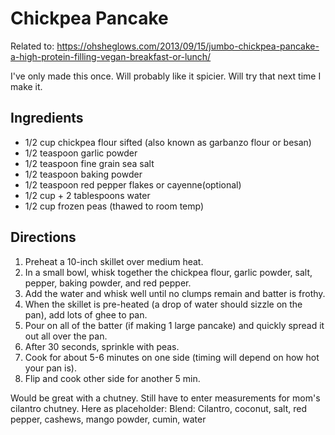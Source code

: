 # Chickpea Pancake
Related to: https://ohsheglows.com/2013/09/15/jumbo-chickpea-pancake-a-high-protein-filling-vegan-breakfast-or-lunch/

I've only made this once. Will probably like it spicier. Will try that next time I make it.

## Ingredients
- 1/2 cup chickpea flour sifted (also known as garbanzo flour or besan)
- 1/2 teaspoon garlic powder
- 1/2 teaspoon fine grain sea salt
- 1/2 teaspoon baking powder
- 1/2 teaspoon red pepper flakes or cayenne(optional)
- 1/2 cup + 2 tablespoons water
- 1/2 cup frozen peas (thawed to room temp)

## Directions
1. Preheat a 10-inch skillet over medium heat.
2. In a small bowl, whisk together the chickpea flour, garlic powder, salt, pepper, baking powder, and red pepper.
3. Add the water and whisk well until no clumps remain and batter is frothy.
4. When the skillet is pre-heated (a drop of water should sizzle on the pan), add lots of ghee to pan.
5. Pour on all of the batter (if making 1 large pancake) and quickly spread it out all over the pan.
6. After 30 seconds, sprinkle with peas.
7. Cook for about 5-6 minutes on one side (timing will depend on how hot your pan is).
8. Flip and cook other side for another 5 min.

Would be great with a chutney. Still have to enter measurements for mom's cilantro chutney. Here as placeholder:
Blend: Cilantro, coconut, salt, red pepper, cashews, mango powder, cumin, water
